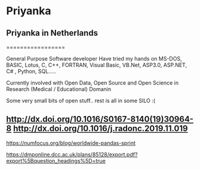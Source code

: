 # **Priyanka**
## Priyanka in Netherlands
=================

General Purpose Software developer 
Have tried my hands on MS-DOS, BASIC, Lotus, C, C++, FORTRAN, Visual Basic, VB.Net, ASP3.0, ASP.NET, C# , Python, SQL.....

Currently involved with Open Data, Open Source and Open Science in Research (Medical / Educational) Domanin

Some very small bits of open stuff.. rest is all in some SILO :(

http://dx.doi.org/10.1016/S0167-8140(19)30964-8
http://dx.doi.org/10.1016/j.radonc.2019.11.019
---
https://numfocus.org/blog/worldwide-pandas-sprint

https://dmponline.dcc.ac.uk/plans/85128/export.pdf?export%5Bquestion_headings%5D=true

